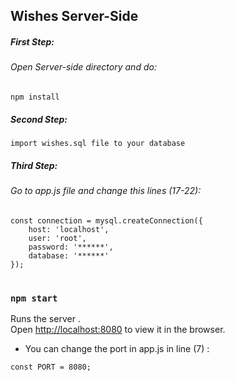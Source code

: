 ## Wishes Server-Side
##### First Step:
###### Open Server-side directory and do: 
```
npm install 
```
##### Second Step: 
```
import wishes.sql file to your database
```

##### Third Step: 
###### Go to app.js file and change this lines (17-22):
```
const connection = mysql.createConnection({
    host: 'localhost',
    user: 'root',
    password: '******',
    database: '******'
});
```
#
### `npm start`

Runs the server .<br>
Open [http://localhost:8080](http://localhost:8080) to view it in the browser.

* You can change the port in app.js in line (7) :
```
const PORT = 8080;
```
